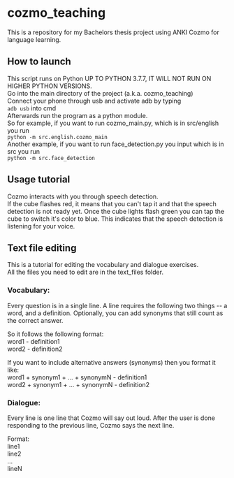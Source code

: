 # cozmo_teaching
This is a repository for my Bachelors thesis project using ANKI Cozmo for language learning. 

## How to launch
This script runs on Python UP TO PYTHON 3.7.7, IT WILL NOT RUN ON HIGHER PYTHON VERSIONS.    
Go into the main directory of the project (a.k.a. cozmo_teaching)  
Connect your phone through usb and activate adb by typing  
`adb usb` into cmd     
Afterwards run the program as a python module.  
So for example, if you want to run cozmo_main.py, which is in src/english you run  
`python -m src.english.cozmo_main`  
Another example, if you want to run face_detection.py you input which is in src you run  
`python -m src.face_detection`   


## Usage tutorial

Cozmo interacts with you through speech detection.  
If the cube flashes red, it means that you can't tap it and that the speech detection is not ready yet.
Once the cube lights flash green you can tap the cube to switch it's color to blue.
This indicates that the speech detection is listening for your voice.


## Text file editing
This is a tutorial for editing the vocabulary and dialogue exercises.  
All the files you need to edit are in the text_files folder.


### Vocabulary:
Every question is in a single line.
A line requires the following two things -- a word, and a definition. Optionally, you can add synonyms that still
count as the correct answer.

So it follows the following format:  
word1 - definition1  
word2 - definition2

If you want to include alternative answers (synonyms) then you format it like:  
word1 + synonym1 + ... + synonymN - definition1  
word2 + synonym1 + ... + synonymN - definition2

### Dialogue:
Every line is one line that Cozmo will say out loud. After the user is done responding to the previous line, Cozmo says
the next line.

Format:  
line1  
line2  
...  
lineN
